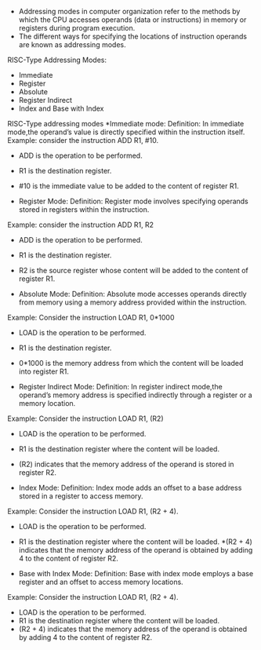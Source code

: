 * Addressing modes in computer organization refer to the methods by which the CPU accesses operands (data or instructions) in memory or registers during program execution.
* The different ways for specifying the locations of instruction operands are known as addressing modes.

RISC-Type Addressing Modes:
* Immediate
* Register
* Absolute
* Register Indirect
* Index and Base with Index 

RISC-Type addressing modes
*Immediate mode:
Definition: In immediate mode,the operand’s value is directly specified within the instruction itself.
Example: consider the instruction ADD R1, #10.
* ADD is the operation to be performed.
* R1 is the destination register.
* #10 is the immediate value to be added to the content of register R1.

* Register Mode:
Definition: Register mode involves specifying operands stored in registers within the instruction.
  
  
  
Example: consider the instruction ADD R1, R2
* ADD is the operation to be performed.
* R1 is the destination register.
* R2 is the source register whose content will be added to the content of register R1.

* Absolute Mode:
Definition: Absolute mode accesses operands directly from memory using a memory address provided within the instruction.
  
  
  
Example: Consider the instruction LOAD R1,  0*1000
* LOAD is the operation to be performed.
* R1 is the destination register.
* 0*1000 is the memory address from which the content will be loaded into register R1.

* Register Indirect Mode:
Definition: In register indirect mode,the operand’s memory address is specified indirectly through a register or a memory location.
  
  
  
Example: Consider the instruction LOAD R1, (R2)
* LOAD is the operation to be performed.
* R1 is the destination register where the content will be loaded.
* (R2) indicates that the memory address of the operand is stored in register R2.

* Index Mode:
Definition: Index mode adds an offset to a base address stored in a register to access memory.

  
  
Example: Consider the instruction LOAD R1, (R2 + 4).
* LOAD is the operation to be performed.
* R1 is the destination register where the content will be loaded.
*(R2 + 4) indicates that the memory address of the operand is obtained by adding 4 to the content of register R2.

* Base with Index Mode:
Definition: Base with index mode employs a base register and an offset to access memory locations.

Example: Consider the instruction LOAD R1, (R2 + 4).
* LOAD is the operation to be performed.
* R1 is the destination register where the content will be loaded.
* (R2 + 4) indicates that the memory address of the operand is obtained by adding 4 to the content of register R2.
